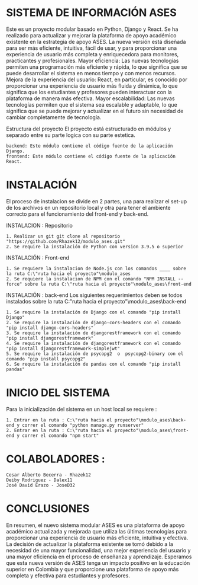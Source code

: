 # SISTEMA DE INFORMACIÓN ASES
Este es un proyecto modular basado en Python, Django y React. Se ha realizado para actualizar y mejorar la plataforma de apoyo académico existente en la estrategia de apoyo ASES. La nueva versión está diseñada para ser más eficiente, intuitiva, fácil de usar, y para proporcionar una experiencia de usuario más completa y enriquecedora para monitores, practicantes y profesionales.
	Mayor eficiencia: Las nuevas tecnologías permiten una programación más eficiente y rápida, lo que significa que se puede desarrollar el sistema en menos tiempo y con menos recursos.
	Mejora de la experiencia del usuario: React, en particular, es conocido por proporcionar una experiencia de usuario más fluida y dinámica, lo que significa que los estudiantes y profesores pueden interactuar con la plataforma de manera más efectiva.
	Mayor escalabilidad: Las nuevas tecnologías permiten que el sistema sea escalable y adaptable, lo que significa que se puede mejorar y actualizar en el futuro sin necesidad de cambiar completamente de tecnología.


Estructura del proyecto
El proyecto está estructurado en módulos y separado entre su parte logica con su parte estetica.

	backend: Este módulo contiene el código fuente de la aplicación Django.
	frontend: Este módulo contiene el código fuente de la aplicación React.


# INSTALACIÓN
El proceso de instalacion se divide en 2 partes, una para realizar el set-up de los archivos en un repositorio local y otra para tener el ambiente correcto para el funcionamiento del front-end y back-end.

INSTALACION : Repositorio

	1. Realizar un git git clone al repositorio "https://github.com/Rhazek12/modulo_ases.git" 
	2. Se require la instalación de Python con version 3.9.5 o superior

INSTALACIÓN : Front-end

	1. Se requiere la instalacion de Node.js con los comandos ____ sobre la ruta C:\"ruta hacia el proyecto"\modulo_ases
	2. Se requiere la instalacion de NPM con el comando "NPM INSTALL --force" sobre la ruta C:\"ruta hacia el proyecto"\modulo_ases\front-end

INSTALACIÓN : back-end
Los siguientes requerimientos deben se todos instalados sobre la ruta C:\"ruta hacia el proyecto"\modulo_ases\back-end

	1. Se require la instalación de Django con el comando "pip install Django"
	2. Se require la instalación de django-cors-headers con el comando "pip install django-cors-headers"
	3. Se require la instalación de djangorestframework con el comando "pip install djangorestframework"
	4. Se require la instalación de djangorestframework con el comando "pip install djangorestframework-simplejwt"
	5. Se require la instalación de psycopg2  o  psycopg2-binary con el comando "pip install psycopg2"
	6. Se require la instalación de pandas con el comando "pip install pandas"


# INICIO DEL SISTEMA
Para la inicialización del sistema en un host local se requiere :

	1. Entrar en la ruta : C:\"ruta hacia el proyecto"\modulo_ases\back-end y correr el comando "python manage.py runserver"
	2. Entrar en la ruta : C:\"ruta hacia el proyecto"\modulo_ases\front-end y correr el comando "npm start"


# COLABOLADORES :

	Cesar Alberto Becerra - Rhazek12
	Deiby Rodriguez - Dalex11
	José David Erazo - JoseD32


# CONCLUSIONES
En resumen, el nuevo sistema modular ASES es una plataforma de apoyo académico actualizada y mejorada que utiliza las últimas tecnologías para proporcionar una experiencia de usuario más eficiente, intuitiva y efectiva. La decisión de actualizar la plataforma existente se tomó debido a la necesidad de una mayor funcionalidad, una mejor experiencia del usuario y una mayor eficiencia en el proceso de enseñanza y aprendizaje. Esperamos que esta nueva versión de ASES tenga un impacto positivo en la educación superior en Colombia y que proporcione una plataforma de apoyo más completa y efectiva para estudiantes y profesores.
